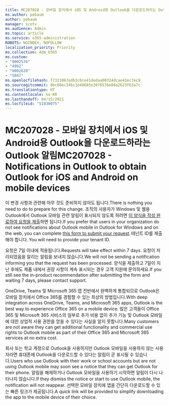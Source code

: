 ```yaml
---
title: MC207028 - 모바일 장치에서 iOS 및 Android용 Outlook을 다운로드하라는 Outlook 알림
ms.author: pebaum
author: pebaum
manager: scotv
ms.audience: Admin
ms.topic: article
ms.service: o365-administration
ROBOTS: NOINDEX, NOFOLLOW
localization_priority: Priority
ms.collection: Adm_O365
ms.custom:
- "9002576"
- "4992"
- "9002628"
- "5047"
ms.openlocfilehash: f7321067edb3c0ce41dedaa00324dcae42ec7ec9
ms.sourcegitcommit: 8bc60ec34bc1e40685e3976576e04a2623f63a7c
ms.translationtype: HT
ms.contentlocale: ko-KR
ms.lasthandoff: 04/15/2021
ms.locfileid: "51830075"
---
```

# <a name="mc207028---notifications-in-outlook-to-obtain-outlook-for-ios-and-android-on-mobile-devices"></a><span data-ttu-id="cff74-102">MC207028 - 모바일 장치에서 iOS 및 Android용 Outlook을 다운로드하라는 Outlook 알림</span><span class="sxs-lookup"><span data-stu-id="cff74-102">MC207028 - Notifications in Outlook to obtain Outlook for iOS and Android on mobile devices</span></span>

<span data-ttu-id="cff74-103">이 변경 사항과 관련해 아무 것도 준비하지 않아도 됩니다.</span><span class="sxs-lookup"><span data-stu-id="cff74-103">There is nothing you need to do to prepare for this change.</span></span> <span data-ttu-id="cff74-104">조직의 사용자가 Windows 및 웹용 Outlook에서 Outlook 모바일 관련 알림이 표시되지 않도록 하려면 [이 양식을 작성 완료하여 요청을 제출](https://aka.ms/MC207028)하면 됩니다.</span><span class="sxs-lookup"><span data-stu-id="cff74-104">If you prefer that users in your organization do not see notifications about Outlook mobile in Outlook for Windows and on the web, you can complete [this form to submit your request](https://aka.ms/MC207028).</span></span><span data-ttu-id="cff74-105"> 테넌트 ID를 제출해야 합니다.</span><span class="sxs-lookup"><span data-stu-id="cff74-105"> You will need to provide your tenant ID.</span></span> 

<span data-ttu-id="cff74-106">요청은 7일 이내에 적용됩니다.</span><span class="sxs-lookup"><span data-stu-id="cff74-106">Requests will take effect within 7 days.</span></span> <span data-ttu-id="cff74-107">요청이 처리되었음을 알리는 알림을 보내지 않습니다.</span><span class="sxs-lookup"><span data-stu-id="cff74-107">We will not be sending a notification informing you that the request has been processed.</span></span> <span data-ttu-id="cff74-108">양식을 제출하고 7일이 지난 후에도 제품 내에서 권장 사항이 계속 표시되는 경우 고객 지원에 문의하세요.</span><span class="sxs-lookup"><span data-stu-id="cff74-108">If you still see the in-product recommendation after submitting the form and waiting 7 days, please contact support.</span></span>

<span data-ttu-id="cff74-109">OneDrive, Teams 및 Microsoft 365 앱 전반에서 완벽하게 통합되므로 Outlook은 모바일 장치에서 Office 365를 경험할 수 있는 최상의 방법입니다.</span><span class="sxs-lookup"><span data-stu-id="cff74-109">With deep integration across OneDrive, Teams, and Microsoft 365 apps, Outlook is the best way to experience Office 365 on a mobile device.</span></span> <span data-ttu-id="cff74-110">많은 고객들이 Office 365 및 Microsoft 365 서비스의 일부로 추가 비용 없이 추가 기능 및 Outlook 모바일에 대한 상업적 사용 권한을 얻을 수 있다는 사실을 알지 못합니다.</span><span class="sxs-lookup"><span data-stu-id="cff74-110">Many customers are not aware they can get additional functionality and commercial use rights to Outlook mobile as part of their Office 365 and Microsoft 365 services at no extra cost.</span></span>

<span data-ttu-id="cff74-111">회사 또는 학교 계정으로 Outlook을 사용하지만 Outlook 모바일을 사용하지 않는 사용자라면 휴대폰에 Outlook을 다운로드할 수 있다는 알림이 곧 표시될 수 있습니다.</span><span class="sxs-lookup"><span data-stu-id="cff74-111">Users who use Outlook with their work or school accounts but are not using Outlook mobile may soon see a notice that they can get Outlook for their phone.</span></span> <span data-ttu-id="cff74-112">알림을 해제하거나 Outlook 모바일을 사용하기 시작하면 알림이 다시 나타나지 않습니다.</span><span class="sxs-lookup"><span data-stu-id="cff74-112">If they dismiss the notice or start to use Outlook mobile, the notification will not reappear.</span></span> <span data-ttu-id="cff74-113">선택한 모바일 장치에 앱을 간단히 다운로드할 수 있는 빠른 링크가 제공됩니다.</span><span class="sxs-lookup"><span data-stu-id="cff74-113">A quick link will be provided to simplify downloading the app to the mobile device of their choice.</span></span>

